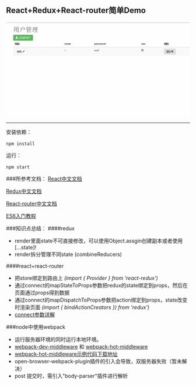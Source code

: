 ## React+Redux+React-router简单Demo
![](./static/GIF.gif)
***
安装依赖：

    npm install
运行：

    npm start

###所参考文档：
[React中文文档](http://reactjs.cn/react/docs/getting-started-zh-CN.html)

[Redux中文文档](http://cn.redux.js.org/index.html)

[React-router中文文档](http://react-guide.github.io/react-router-cn/)

[ES6入门教程](http://es6.ruanyifeng.com/)


###知识点总结：
####redux
*  render里面state不可直接修改，可以使用Object.assgin创建副本或者使用[...state]!
*  render拆分管理不同state (combineReducers)

####react+react-router
*  把store绑定到路由上 *(import { Provider } from 'react-redux')*
*  通过connect的mapStateToProps参数把redux的state绑定到props，然后在页面通过props得到数据
*  通过connect的mapDispatchToProps参数把action绑定到props，state改变时渲染页面
*(import { bindActionCreators }) from 'redux')*
* [connect参数详解](http://cn.redux.js.org/docs/react-redux/api.html)

###node中使用webpack
* 运行服务器环境的同时运行本地环境。
* [ webpack-dev-middleware](https://www.npmjs.com/package/webpack-dev-middleware) 和 [webpack-hot-middleware](https://www.npmjs.com/package/webpack-hot-middleware)
* [webpack-hot-middleware示例代码下载地址](https://github.com/glenjamin/webpack-hot-middleware/tree/master/example)
* open-browser-webpack-plugin插件的引入会导致，双服务器失败（暂未解决）
* post 提交时，需引入"body-parser"插件进行解析
